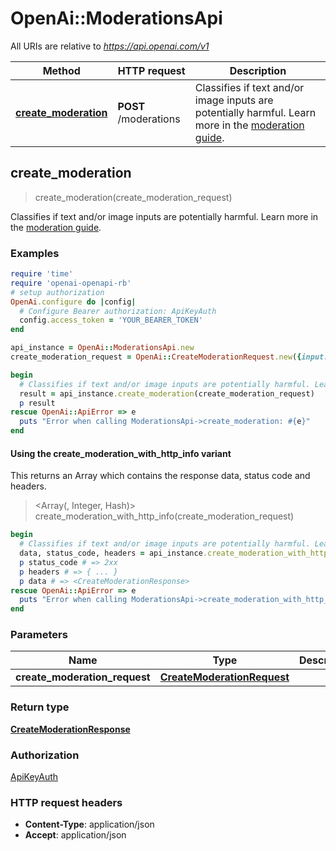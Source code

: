 # OpenAi::ModerationsApi

All URIs are relative to *https://api.openai.com/v1*

| Method | HTTP request | Description |
| ------ | ------------ | ----------- |
| [**create_moderation**](ModerationsApi.md#create_moderation) | **POST** /moderations | Classifies if text and/or image inputs are potentially harmful. Learn more in the [moderation guide](/docs/guides/moderation).  |


## create_moderation

> <CreateModerationResponse> create_moderation(create_moderation_request)

Classifies if text and/or image inputs are potentially harmful. Learn more in the [moderation guide](/docs/guides/moderation). 

### Examples

```ruby
require 'time'
require 'openai-openapi-rb'
# setup authorization
OpenAi.configure do |config|
  # Configure Bearer authorization: ApiKeyAuth
  config.access_token = 'YOUR_BEARER_TOKEN'
end

api_instance = OpenAi::ModerationsApi.new
create_moderation_request = OpenAi::CreateModerationRequest.new({input: nil}) # CreateModerationRequest | 

begin
  # Classifies if text and/or image inputs are potentially harmful. Learn more in the [moderation guide](/docs/guides/moderation). 
  result = api_instance.create_moderation(create_moderation_request)
  p result
rescue OpenAi::ApiError => e
  puts "Error when calling ModerationsApi->create_moderation: #{e}"
end
```

#### Using the create_moderation_with_http_info variant

This returns an Array which contains the response data, status code and headers.

> <Array(<CreateModerationResponse>, Integer, Hash)> create_moderation_with_http_info(create_moderation_request)

```ruby
begin
  # Classifies if text and/or image inputs are potentially harmful. Learn more in the [moderation guide](/docs/guides/moderation). 
  data, status_code, headers = api_instance.create_moderation_with_http_info(create_moderation_request)
  p status_code # => 2xx
  p headers # => { ... }
  p data # => <CreateModerationResponse>
rescue OpenAi::ApiError => e
  puts "Error when calling ModerationsApi->create_moderation_with_http_info: #{e}"
end
```

### Parameters

| Name | Type | Description | Notes |
| ---- | ---- | ----------- | ----- |
| **create_moderation_request** | [**CreateModerationRequest**](CreateModerationRequest.md) |  |  |

### Return type

[**CreateModerationResponse**](CreateModerationResponse.md)

### Authorization

[ApiKeyAuth](../README.md#ApiKeyAuth)

### HTTP request headers

- **Content-Type**: application/json
- **Accept**: application/json

